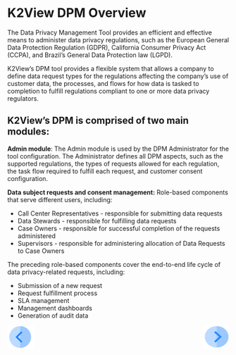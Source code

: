 # K2View DPM Overview

The Data Privacy Management Tool provides an efficient and effective means to administer data privacy regulations, such as the European General Data Protection Regulation (GDPR), California Consumer Privacy Act (CCPA), and Brazil’s General Data Protection law (LGPD).

K2View’s DPM tool provides a flexible system that allows a company to define data request types for the regulations affecting the company’s use of customer data, the processes, and flows for how data is tasked to completion to fulfill regulations compliant to one or more data privacy regulators.

## K2View’s DPM is comprised of two main modules:

**Admin module**: The Admin module is used by the DPM Administrator for the tool configuration. The Administrator defines all DPM aspects, such as the supported regulations, the types of requests allowed for each regulation, the task flow required to fulfill each request, and customer consent configuration.

**Data subject requests and consent management:** Role-based components that serve different users, including:

- Call Center Representatives - responsible for submitting data requests
- Data Stewards - responsible for fulfilling data requests
- Case Owners - responsible for successful completion of the requests administered
- Supervisors - responsible for administering allocation of Data Requests to Case Owners

The preceding role-based components cover the end-to-end life cycle of data privacy-related requests, including:

- Submission of a new request
- Request fulfillment process
- SLA management
- Management dashboards
- Generation of audit data



[![Previous](/articles/DPM/images/Previous.png)](/articles/DPM/01_DPM_Overview/01_DPM_Glossary.md)[<img align="right" width="60" height="54" src="/articles/DPM/images/Next.png">](/articles/DPM/01_DPM_Overview/03_Main_DPM_Entities.md)
